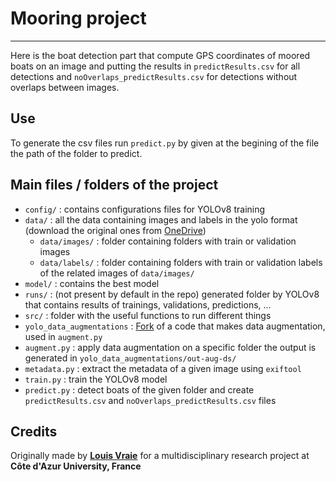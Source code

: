 # Mooring project
---

Here is the boat detection part that compute GPS coordinates of moored boats on an image and putting the results in `predictResults.csv` for all detections and `noOverlaps_predictResults.csv` for detections without overlaps between images.

## Use
To generate the csv files run `predict.py` by given at the begining of the file the path of the folder to predict.

## Main files / folders of the project

- `config/` : contains configurations files for YOLOv8 training
- `data/` : all the data containing images and labels in the yolo format (download the original ones from [OneDrive](https://unice-my.sharepoint.com/:u:/g/personal/louis_vraie_etu_unice_fr/EWeSaTfSWQ1Os4SxNwb_YYoBCKG8EHOVWwE-zzapWBYG8g?e=lGeGVl))
  - `data/images/` : folder containing folders with train or validation images
  - `data/labels/` : folder containing folders with train or validation labels of the related images of `data/images/`
- `model/` : contains the best model
- `runs/` : (not present by default in the repo) generated folder by YOLOv8 that contains results of trainings, validations, predictions, ...
- `src/` : folder with the useful functions to run different things
- `yolo_data_augmentations` : [Fork](https://github.com/muhammad-faizan-122/yolo-data-augmentation) of a code that makes data augmentation, used in `augment.py`
- `augment.py` : apply data augmentation on a specific folder the output is generated in `yolo_data_augmentations/out-aug-ds/`
- `metadata.py` : extract the metadata of a given image using `exiftool`
- `train.py` : train the YOLOv8 model
- `predict.py` : detect boats of the given folder and create `predictResults.csv` and `noOverlaps_predictResults.csv` files


## Credits
Originally made by **[Louis Vraie](https://github.com/LouisVraie/)** for a multidisciplinary research project at **Côte d'Azur University, France**